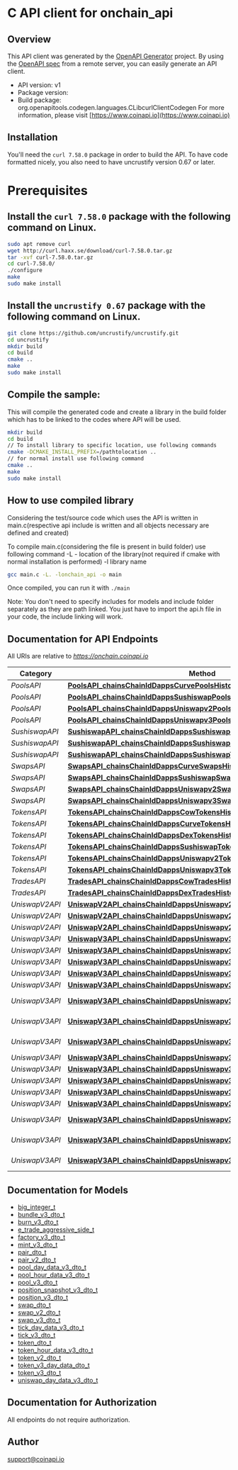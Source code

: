 # C API client for onchain_api

## Overview
This API client was generated by the [OpenAPI Generator](https://openapi-generator.tech) project. By using the [OpenAPI spec](https://openapis.org) from a remote server, you can easily generate an API client.

- API version: v1
- Package version: 
- Build package: org.openapitools.codegen.languages.CLibcurlClientCodegen
For more information, please visit [https://www.coinapi.io](https://www.coinapi.io)

## Installation
You'll need the `curl 7.58.0` package in order to build the API. To have code formatted nicely, you also need to have uncrustify version 0.67 or later.

# Prerequisites

## Install the `curl 7.58.0` package with the following command on Linux.
```bash
sudo apt remove curl
wget http://curl.haxx.se/download/curl-7.58.0.tar.gz
tar -xvf curl-7.58.0.tar.gz
cd curl-7.58.0/
./configure
make
sudo make install
```
## Install the `uncrustify 0.67` package with the following command on Linux.
```bash
git clone https://github.com/uncrustify/uncrustify.git
cd uncrustify
mkdir build
cd build
cmake ..
make
sudo make install
```

## Compile the sample:
This will compile the generated code and create a library in the build folder which has to be linked to the codes where API will be used.
```bash
mkdir build
cd build
// To install library to specific location, use following commands
cmake -DCMAKE_INSTALL_PREFIX=/pathtolocation ..
// for normal install use following command
cmake ..
make
sudo make install
```
## How to use compiled library
Considering the test/source code which uses the API is written in main.c(respective api include is written and all objects necessary are defined and created)

To compile main.c(considering the file is present in build folder) use following command
-L - location of the library(not required if cmake with normal installation is performed)
-l library name
```bash
gcc main.c -L. -lonchain_api -o main
```
Once compiled, you can run it with ``` ./main ```

Note: You don't need to specify includes for models and include folder separately as they are path linked. You just have to import the api.h file in your code, the include linking will work.

## Documentation for API Endpoints

All URIs are relative to *https://onchain.coinapi.io*

Category | Method | HTTP request | Description
------------ | ------------- | ------------- | -------------
*PoolsAPI* | [**PoolsAPI_chainsChainIdDappsCurvePoolsHistoricalGet**](docs/PoolsAPI.md#PoolsAPI_chainsChainIdDappsCurvePoolsHistoricalGet) | **GET** /chains/{chain_id}/dapps/curve/pools/historical | 
*PoolsAPI* | [**PoolsAPI_chainsChainIdDappsSushiswapPoolsHistoricalGet**](docs/PoolsAPI.md#PoolsAPI_chainsChainIdDappsSushiswapPoolsHistoricalGet) | **GET** /chains/{chain_id}/dapps/sushiswap/pools/historical | 
*PoolsAPI* | [**PoolsAPI_chainsChainIdDappsUniswapv2PoolsHistoricalGet**](docs/PoolsAPI.md#PoolsAPI_chainsChainIdDappsUniswapv2PoolsHistoricalGet) | **GET** /chains/{chain_id}/dapps/uniswapv2/pools/historical | 
*PoolsAPI* | [**PoolsAPI_chainsChainIdDappsUniswapv3PoolsHistoricalGet**](docs/PoolsAPI.md#PoolsAPI_chainsChainIdDappsUniswapv3PoolsHistoricalGet) | **GET** /chains/{chain_id}/dapps/uniswapv3/pools/historical | 
*SushiswapAPI* | [**SushiswapAPI_chainsChainIdDappsSushiswapPoolsCurrentGet**](docs/SushiswapAPI.md#SushiswapAPI_chainsChainIdDappsSushiswapPoolsCurrentGet) | **GET** /chains/{chain_id}/dapps/sushiswap/pools/current | GetPools
*SushiswapAPI* | [**SushiswapAPI_chainsChainIdDappsSushiswapSwapsCurrentGet**](docs/SushiswapAPI.md#SushiswapAPI_chainsChainIdDappsSushiswapSwapsCurrentGet) | **GET** /chains/{chain_id}/dapps/sushiswap/swaps/current | GetSwaps
*SushiswapAPI* | [**SushiswapAPI_chainsChainIdDappsSushiswapTokensCurrentGet**](docs/SushiswapAPI.md#SushiswapAPI_chainsChainIdDappsSushiswapTokensCurrentGet) | **GET** /chains/{chain_id}/dapps/sushiswap/tokens/current | GetTokens
*SwapsAPI* | [**SwapsAPI_chainsChainIdDappsCurveSwapsHistoricalGet**](docs/SwapsAPI.md#SwapsAPI_chainsChainIdDappsCurveSwapsHistoricalGet) | **GET** /chains/{chain_id}/dapps/curve/swaps/historical | 
*SwapsAPI* | [**SwapsAPI_chainsChainIdDappsSushiswapSwapsHistoricalGet**](docs/SwapsAPI.md#SwapsAPI_chainsChainIdDappsSushiswapSwapsHistoricalGet) | **GET** /chains/{chain_id}/dapps/sushiswap/swaps/historical | 
*SwapsAPI* | [**SwapsAPI_chainsChainIdDappsUniswapv2SwapsHistoricalGet**](docs/SwapsAPI.md#SwapsAPI_chainsChainIdDappsUniswapv2SwapsHistoricalGet) | **GET** /chains/{chain_id}/dapps/uniswapv2/swaps/historical | 
*SwapsAPI* | [**SwapsAPI_chainsChainIdDappsUniswapv3SwapsHistoricalGet**](docs/SwapsAPI.md#SwapsAPI_chainsChainIdDappsUniswapv3SwapsHistoricalGet) | **GET** /chains/{chain_id}/dapps/uniswapv3/swaps/historical | 
*TokensAPI* | [**TokensAPI_chainsChainIdDappsCowTokensHistoricalGet**](docs/TokensAPI.md#TokensAPI_chainsChainIdDappsCowTokensHistoricalGet) | **GET** /chains/{chain_id}/dapps/cow/tokens/historical | 
*TokensAPI* | [**TokensAPI_chainsChainIdDappsCurveTokensHistoricalGet**](docs/TokensAPI.md#TokensAPI_chainsChainIdDappsCurveTokensHistoricalGet) | **GET** /chains/{chain_id}/dapps/curve/tokens/historical | 
*TokensAPI* | [**TokensAPI_chainsChainIdDappsDexTokensHistoricalGet**](docs/TokensAPI.md#TokensAPI_chainsChainIdDappsDexTokensHistoricalGet) | **GET** /chains/{chain_id}/dapps/dex/tokens/historical | 
*TokensAPI* | [**TokensAPI_chainsChainIdDappsSushiswapTokensHistoricalGet**](docs/TokensAPI.md#TokensAPI_chainsChainIdDappsSushiswapTokensHistoricalGet) | **GET** /chains/{chain_id}/dapps/sushiswap/tokens/historical | 
*TokensAPI* | [**TokensAPI_chainsChainIdDappsUniswapv2TokensHistoricalGet**](docs/TokensAPI.md#TokensAPI_chainsChainIdDappsUniswapv2TokensHistoricalGet) | **GET** /chains/{chain_id}/dapps/uniswapv2/tokens/historical | 
*TokensAPI* | [**TokensAPI_chainsChainIdDappsUniswapv3TokensHistoricalGet**](docs/TokensAPI.md#TokensAPI_chainsChainIdDappsUniswapv3TokensHistoricalGet) | **GET** /chains/{chain_id}/dapps/uniswapv3/tokens/historical | 
*TradesAPI* | [**TradesAPI_chainsChainIdDappsCowTradesHistoricalGet**](docs/TradesAPI.md#TradesAPI_chainsChainIdDappsCowTradesHistoricalGet) | **GET** /chains/{chain_id}/dapps/cow/trades/historical | 
*TradesAPI* | [**TradesAPI_chainsChainIdDappsDexTradesHistoricalGet**](docs/TradesAPI.md#TradesAPI_chainsChainIdDappsDexTradesHistoricalGet) | **GET** /chains/{chain_id}/dapps/dex/trades/historical | 
*UniswapV2API* | [**UniswapV2API_chainsChainIdDappsUniswapv2PoolsCurrentGet**](docs/UniswapV2API.md#UniswapV2API_chainsChainIdDappsUniswapv2PoolsCurrentGet) | **GET** /chains/{chain_id}/dapps/uniswapv2/pools/current | GetPools
*UniswapV2API* | [**UniswapV2API_chainsChainIdDappsUniswapv2SwapsCurrentGet**](docs/UniswapV2API.md#UniswapV2API_chainsChainIdDappsUniswapv2SwapsCurrentGet) | **GET** /chains/{chain_id}/dapps/uniswapv2/swaps/current | GetSwaps
*UniswapV2API* | [**UniswapV2API_chainsChainIdDappsUniswapv2TokensCurrentGet**](docs/UniswapV2API.md#UniswapV2API_chainsChainIdDappsUniswapv2TokensCurrentGet) | **GET** /chains/{chain_id}/dapps/uniswapv2/tokens/current | GetTokens
*UniswapV3API* | [**UniswapV3API_chainsChainIdDappsUniswapv3BundleCurrentGet**](docs/UniswapV3API.md#UniswapV3API_chainsChainIdDappsUniswapv3BundleCurrentGet) | **GET** /chains/{chain_id}/dapps/uniswapv3/bundle/current | GetBundles
*UniswapV3API* | [**UniswapV3API_chainsChainIdDappsUniswapv3BurnsCurrentGet**](docs/UniswapV3API.md#UniswapV3API_chainsChainIdDappsUniswapv3BurnsCurrentGet) | **GET** /chains/{chain_id}/dapps/uniswapv3/burns/current | GetBurns
*UniswapV3API* | [**UniswapV3API_chainsChainIdDappsUniswapv3FactoryCurrentGet**](docs/UniswapV3API.md#UniswapV3API_chainsChainIdDappsUniswapv3FactoryCurrentGet) | **GET** /chains/{chain_id}/dapps/uniswapv3/factory/current | GetFactory
*UniswapV3API* | [**UniswapV3API_chainsChainIdDappsUniswapv3MintsCurrentGet**](docs/UniswapV3API.md#UniswapV3API_chainsChainIdDappsUniswapv3MintsCurrentGet) | **GET** /chains/{chain_id}/dapps/uniswapv3/mints/current | GetMints
*UniswapV3API* | [**UniswapV3API_chainsChainIdDappsUniswapv3PoolsCurrentGet**](docs/UniswapV3API.md#UniswapV3API_chainsChainIdDappsUniswapv3PoolsCurrentGet) | **GET** /chains/{chain_id}/dapps/uniswapv3/pools/current | GetPools
*UniswapV3API* | [**UniswapV3API_chainsChainIdDappsUniswapv3PoolsDayDataCurrentGet**](docs/UniswapV3API.md#UniswapV3API_chainsChainIdDappsUniswapv3PoolsDayDataCurrentGet) | **GET** /chains/{chain_id}/dapps/uniswapv3/poolsDayData/current | GetPoolsDayData
*UniswapV3API* | [**UniswapV3API_chainsChainIdDappsUniswapv3PoolsHourDataCurrentGet**](docs/UniswapV3API.md#UniswapV3API_chainsChainIdDappsUniswapv3PoolsHourDataCurrentGet) | **GET** /chains/{chain_id}/dapps/uniswapv3/poolsHourData/current | GetPoolsHourData
*UniswapV3API* | [**UniswapV3API_chainsChainIdDappsUniswapv3PositionSnapshotsCurrentGet**](docs/UniswapV3API.md#UniswapV3API_chainsChainIdDappsUniswapv3PositionSnapshotsCurrentGet) | **GET** /chains/{chain_id}/dapps/uniswapv3/positionSnapshots/current | GetPositionSnapshot
*UniswapV3API* | [**UniswapV3API_chainsChainIdDappsUniswapv3PositionsCurrentGet**](docs/UniswapV3API.md#UniswapV3API_chainsChainIdDappsUniswapv3PositionsCurrentGet) | **GET** /chains/{chain_id}/dapps/uniswapv3/positions/current | GetPositions
*UniswapV3API* | [**UniswapV3API_chainsChainIdDappsUniswapv3SwapsCurrentGet**](docs/UniswapV3API.md#UniswapV3API_chainsChainIdDappsUniswapv3SwapsCurrentGet) | **GET** /chains/{chain_id}/dapps/uniswapv3/swaps/current | GetSwaps
*UniswapV3API* | [**UniswapV3API_chainsChainIdDappsUniswapv3TicksCurrentGet**](docs/UniswapV3API.md#UniswapV3API_chainsChainIdDappsUniswapv3TicksCurrentGet) | **GET** /chains/{chain_id}/dapps/uniswapv3/ticks/current | GetTicks
*UniswapV3API* | [**UniswapV3API_chainsChainIdDappsUniswapv3TicksDayDataCurrentGet**](docs/UniswapV3API.md#UniswapV3API_chainsChainIdDappsUniswapv3TicksDayDataCurrentGet) | **GET** /chains/{chain_id}/dapps/uniswapv3/ticksDayData/current | GetTicksDayData
*UniswapV3API* | [**UniswapV3API_chainsChainIdDappsUniswapv3TokensCurrentGet**](docs/UniswapV3API.md#UniswapV3API_chainsChainIdDappsUniswapv3TokensCurrentGet) | **GET** /chains/{chain_id}/dapps/uniswapv3/tokens/current | GetTokens
*UniswapV3API* | [**UniswapV3API_chainsChainIdDappsUniswapv3TokensDayDataCurrentGet**](docs/UniswapV3API.md#UniswapV3API_chainsChainIdDappsUniswapv3TokensDayDataCurrentGet) | **GET** /chains/{chain_id}/dapps/uniswapv3/tokensDayData/current | GetTokensDayData
*UniswapV3API* | [**UniswapV3API_chainsChainIdDappsUniswapv3TokensHourDataCurrentGet**](docs/UniswapV3API.md#UniswapV3API_chainsChainIdDappsUniswapv3TokensHourDataCurrentGet) | **GET** /chains/{chain_id}/dapps/uniswapv3/tokensHourData/current | GetTokensHourData
*UniswapV3API* | [**UniswapV3API_chainsChainIdDappsUniswapv3UniswapDayDataCurrentGet**](docs/UniswapV3API.md#UniswapV3API_chainsChainIdDappsUniswapv3UniswapDayDataCurrentGet) | **GET** /chains/{chain_id}/dapps/uniswapv3/uniswapDayData/current | GetUniswapDayData


## Documentation for Models

 - [big_integer_t](docs/big_integer.md)
 - [bundle_v3_dto_t](docs/bundle_v3_dto.md)
 - [burn_v3_dto_t](docs/burn_v3_dto.md)
 - [e_trade_aggressive_side_t](docs/e_trade_aggressive_side.md)
 - [factory_v3_dto_t](docs/factory_v3_dto.md)
 - [mint_v3_dto_t](docs/mint_v3_dto.md)
 - [pair_dto_t](docs/pair_dto.md)
 - [pair_v2_dto_t](docs/pair_v2_dto.md)
 - [pool_day_data_v3_dto_t](docs/pool_day_data_v3_dto.md)
 - [pool_hour_data_v3_dto_t](docs/pool_hour_data_v3_dto.md)
 - [pool_v3_dto_t](docs/pool_v3_dto.md)
 - [position_snapshot_v3_dto_t](docs/position_snapshot_v3_dto.md)
 - [position_v3_dto_t](docs/position_v3_dto.md)
 - [swap_dto_t](docs/swap_dto.md)
 - [swap_v2_dto_t](docs/swap_v2_dto.md)
 - [swap_v3_dto_t](docs/swap_v3_dto.md)
 - [tick_day_data_v3_dto_t](docs/tick_day_data_v3_dto.md)
 - [tick_v3_dto_t](docs/tick_v3_dto.md)
 - [token_dto_t](docs/token_dto.md)
 - [token_hour_data_v3_dto_t](docs/token_hour_data_v3_dto.md)
 - [token_v2_dto_t](docs/token_v2_dto.md)
 - [token_v3_day_data_dto_t](docs/token_v3_day_data_dto.md)
 - [token_v3_dto_t](docs/token_v3_dto.md)
 - [uniswap_day_data_v3_dto_t](docs/uniswap_day_data_v3_dto.md)


## Documentation for Authorization

All endpoints do not require authorization.

## Author

support@coinapi.io

